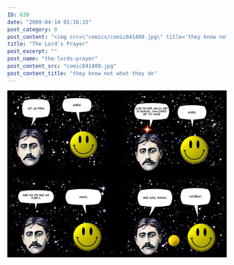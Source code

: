 ```yaml
---
ID: 630
date: "2009-04-14 01:16:15"
post_category: 0
post_content: "<img src=\"comics/comic041409.jpg\" title='they know not what they do' />"
title: "The Lord's Prayer"
post_excerpt: ""
post_name: "the-lords-prayer"
post_content_src: "comic041409.jpg"
post_content_title: "they know not what they do"
---
```



[![they know not what they do](/comics-hi-res/comic041409.jpg)](/comics-hi-res/comic041409.jpg "they know not what they do")
